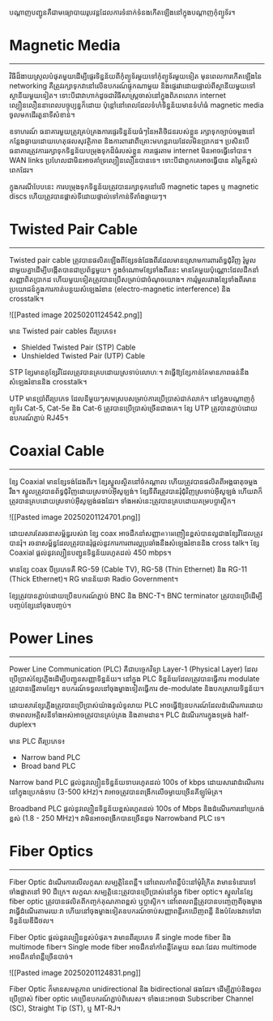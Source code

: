 បណ្តាញបញ្ជូនគឺជាមធ្យោបាយរូបវន្តដែលការទំនាក់ទំនងកើតឡើងនៅក្នុងបណ្តាញកុំព្យូទ័រ។

# Magnetic Media
---
វិធីដ៏ងាយស្រួលបំផុតមួយដើម្បីផ្ទេរទិន្នន័យពីកុំព្យូទ័រមួយទៅកុំព្យូទ័រមួយទៀត មុនពេលការកើតឡើងនៃ networking គឺត្រូវរក្សាទុកវានៅលើឧបករណ៍ផ្ទុកណាមួយ និងផ្ទេរវាដោយផ្ទាល់ពីស្ថានីយមួយទៅស្ថានីយមួយទៀត។ ទោះបីជាវាហាក់ដូចជាវិធីសាស្ត្រចាស់នៅក្នុងពិភពលោក internet ល្បឿនលឿននាពេលបច្ចុប្បន្នក៏ដោយ ប៉ុន្តៅនៅពេលដែលទំហំទិន្នន័យមានទំហំធំ magnetic media ចូលមកដើរតួនាទីសំខាន់។

ឧទាហរណ៍ ធនាគារមួយត្រូវគ្រប់គ្រងការផ្ទេរទិន្នន័យធំៗនៃអតិថិជនរបស់ខ្លួន រក្សាទុកច្បាប់ចម្លងនៅកន្លែងឆ្ងាយដោយហេតុផលសុវត្ថិភាព និងការពារវាពីគ្រោះមហន្តរាយដែលមិនប្រាកដ។ ប្រសិនបើធនាគារត្រូវការរក្សាទុកទិន្នន័យបម្រុងទុកដ៏ធំរបស់ខ្លួន ការផ្ទេរតាម internet មិនអាចធ្វើទៅបាន។ WAN links ប្រហែលជាមិនអាចគាំទ្រល្បឿនលឿនបានទេ។ ទោះបីជាពួកគេអាចធ្វើបាន តម្លៃក៏ខ្ពស់ពេកដែរ។

ក្នុងករណីបែបនេះ ការបម្រុងទុកទិន្នន័យត្រូវបានរក្សាទុកនៅលើ magnetic tapes ឬ magnetic discs ហើយត្រូវបានផ្លាស់ទីដោយផ្ទាល់ទៅកាន់ទីតាំងឆ្ងាយៗ។

# Twisted Pair Cable
---
Twisted pair cable ត្រូវបានផលិតឡើងពីខ្សែទង់ដែងពីរដែលមានស្រោមការពារព័ទ្ធជុំវិញ រុំមួលជាមួយគ្នាដើម្បីបង្កើតបានជាប្រព័ន្ធមួយ។ ក្នុងចំណោមខ្សែទាំងពីរនេះ មានតែមួយប៉ុណ្ណោះដែលដឹកនាំសញ្ញាពិតប្រាកដ ហើយមួយទៀតត្រូវបានប្រើសម្រាប់ជាចំណុចយោង។ ការរុំមួលរវាងខ្សែទាំងពីរមានប្រយោជន៍ក្នុងការកាត់បន្ថយសំឡេងរំខាន (electro-magnetic interference) និង crosstalk។

![[Pasted image 20250201124542.png]]

មាន Twisted pair cables ពីរប្រភេទ៖
* Shielded Twisted Pair (STP) Cable
* Unshielded Twisted Pair (UTP) Cable

STP ខ្សែមានគូខ្សែវីដែលត្រូវបានគ្របដោយស្រទាប់លោហៈ។ វាធ្វើឱ្យខ្សែកាន់តែមានភាពធន់នឹងសំឡេងរំខាននិង crosstalk។

UTP មានប្រាំពីរប្រភេទ ដែលនីមួយៗសមស្របសម្រាប់ការប្រើប្រាស់ជាក់លាក់។ នៅក្នុងបណ្តាញកុំព្យូទ័រ Cat-5, Cat-5e និង Cat-6 ត្រូវបានប្រើប្រាស់ច្រើនជាងគេ។ ខ្សែ UTP ត្រូវបានភ្ជាប់ដោយឧបករណ៍ភ្ជាប់ RJ45។

# Coaxial Cable
---
ខ្សែ Coaxial មានខ្សែទង់ដែងពីរ។ ខ្សែស្នូលស្ថិតនៅចំកណ្តាល ហើយត្រូវបានផលិតពីអង្គធាតុចម្លងរឹង។ ស្នូលត្រូវបានព័ទ្ធជុំវិញដោយស្រទាប់អ៊ីសូឡង់។ ខ្សែទីពីរត្រូវបានរុំជុំវិញស្រទាប់អ៊ីសូឡង់ ហើយវាក៏ត្រូវបានគ្របដោយស្រទាប់អ៊ីសូឡង់ផងដែរ។ ទាំងអស់នេះត្រូវបានគ្របដោយគម្របប្លាស្ទិក។

![[Pasted image 20250201124701.png]]

ដោយសារតែរចនាសម្ព័ន្ធរបស់វា ខ្សែ coax អាចដឹកនាំសញ្ញាความញឿនខ្ពស់បានល្អជាងខ្សែវីដែលត្រូវបានរុំ។ រចនាសម្ព័ន្ធដែលត្រូវបានរុំផ្តល់នូវការការពារល្អប្រឆាំងនឹងសំឡេងរំខាននិង cross talk។ ខ្សែ Coaxial ផ្តល់នូវល្បឿនបញ្ជូនទិន្នន័យរហូតដល់ 450 mbps។

មានខ្សែ coax បីប្រភេទគឺ RG-59 (Cable TV), RG-58 (Thin Ethernet) និង RG-11 (Thick Ethernet)។ RG មានន័យថា Radio Government។

ខ្សែត្រូវបានភ្ជាប់ដោយប្រើឧបករណ៍ភ្ជាប់ BNC និង BNC-T។ BNC terminator ត្រូវបានប្រើដើម្បីបញ្ចប់ខ្សែនៅចុងបញ្ចប់។

# Power Lines
---
Power Line Communication (PLC) គឺជាបច្ចេកវិទ្យា Layer-1 (Physical Layer) ដែលប្រើប្រាស់ខ្សែភ្លើងដើម្បីបញ្ជូនសញ្ញាទិន្នន័យ។ នៅក្នុង PLC ទិន្នន័យដែលត្រូវបានធ្វើការ modulate ត្រូវបានផ្ញើតាមខ្សែ។ ឧបករណ៍ទទួលនៅចុងម្ខាងទៀតធ្វើការ de-modulate និងបកស្រាយទិន្នន័យ។

ដោយសារខ្សែភ្លើងត្រូវបានប្រើប្រាស់យ៉ាងទូលំទូលាយ PLC អាចធ្វើឱ្យឧបករណ៍ដែលដំណើរការដោយថាមពលអគ្គិសនីទាំងអស់អាចត្រូវបានគ្រប់គ្រង និងតាមដាន។ PLC ដំណើរការក្នុងទម្រង់ half-duplex។

មាន PLC ពីរប្រភេទ៖
- Narrow band PLC
- Broad band PLC

Narrow band PLC ផ្តល់នូវល្បឿនទិន្នន័យទាបរហូតដល់ 100s of kbps ដោយសារវាដំណើរការនៅក្នុងប្រេកង់ទាប (3-500 kHz)។ វាអាចត្រូវបានពង្រីកលើចម្ងាយច្រើនគីឡូម៉ែត្រ។

Broadband PLC ផ្តល់នូវល្បឿនទិន្នន័យខ្ពស់រហូតដល់ 100s of Mbps និងដំណើរការនៅប្រេកង់ខ្ពស់ (1.8 - 250 MHz)។ វាមិនអាចពង្រីកបានច្រើនដូច Narrowband PLC ទេ។

# Fiber Optics
---
Fiber Optic ដំណើរការលើលក្ខណៈសម្បត្តិនៃពន្លឺ។ នៅពេលកាំពន្លឺប៉ះនៅមុំវិក្រិត វាមានទំនោរទៅចាំងផ្លាតនៅ 90 ដឺក្រេ។ លក្ខណៈសម្បត្តិនេះត្រូវបានប្រើប្រាស់នៅក្នុង fiber optic។ ស្នូលនៃខ្សែ fiber optic ត្រូវបានផលិតពីកញ្ចក់គុណភាពខ្ពស់ ឬប្លាស្ទិក។ នៅពេលពន្លឺត្រូវបានបញ្ចេញពីចុងម្ខាង វាធ្វើដំណើរតាមរយៈវា ហើយនៅចុងម្ខាងទៀតឧបករណ៍ចាប់សញ្ញាពន្លឺរកឃើញពន្លឺ និងបំលែងវាទៅជាទិន្នន័យឌីជីថល។

Fiber Optic ផ្តល់នូវល្បឿនខ្ពស់បំផុត។ វាមានពីរប្រភេទ គឺ single mode fiber និង multimode fiber។ Single mode fiber អាចដឹកនាំកាំពន្លឺតែមួយ ខណៈដែល multimode អាចដឹកនាំពន្លឺច្រើនបាច់។

![[Pasted image 20250201124831.png]]

Fiber Optic ក៏មានសមត្ថភាព unidirectional និង bidirectional ផងដែរ។ ដើម្បីភ្ជាប់និងចូលប្រើប្រាស់ fiber optic គេប្រើឧបករណ៍ភ្ជាប់ពិសេស។ ទាំងនេះអាចជា Subscriber Channel (SC), Straight Tip (ST), ឬ MT-RJ។
